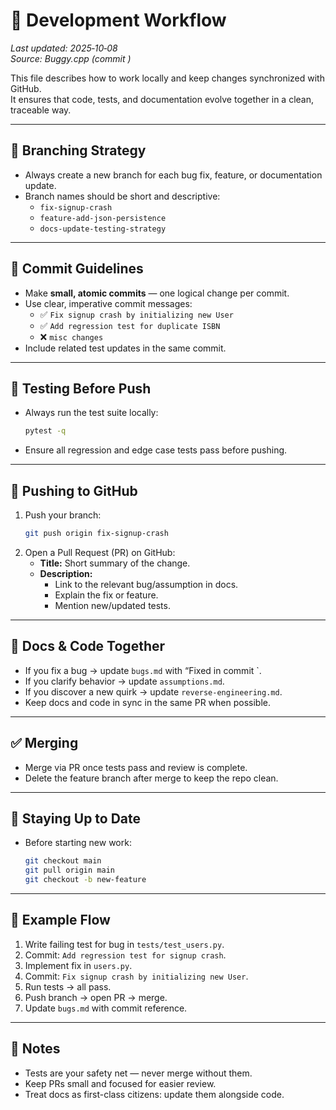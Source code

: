 # 🔄 Development Workflow

_Last updated: 2025‑10‑08_  
_Source: Buggy.cpp (commit <hash>)_

This file describes how to work locally and keep changes synchronized with GitHub.  
It ensures that code, tests, and documentation evolve together in a clean, traceable way.

---

## 📂 Branching Strategy
- Always create a new branch for each bug fix, feature, or documentation update.
- Branch names should be short and descriptive:
  - `fix-signup-crash`
  - `feature-add-json-persistence`
  - `docs-update-testing-strategy`

---

## 📝 Commit Guidelines
- Make **small, atomic commits** — one logical change per commit.
- Use clear, imperative commit messages:
  - ✅ `Fix signup crash by initializing new User`
  - ✅ `Add regression test for duplicate ISBN`
  - ❌ `misc changes`
- Include related test updates in the same commit.

---

## 🧪 Testing Before Push
- Always run the test suite locally:
  ```bash
  pytest -q
  ```
- Ensure all regression and edge case tests pass before pushing.

---

## 🚀 Pushing to GitHub
1. Push your branch:
   ```bash
   git push origin fix-signup-crash
   ```
2. Open a Pull Request (PR) on GitHub:
   - **Title:** Short summary of the change.
   - **Description:** 
     - Link to the relevant bug/assumption in docs.
     - Explain the fix or feature.
     - Mention new/updated tests.

---

## 🔗 Docs & Code Together
- If you fix a bug → update `bugs.md` with “Fixed in commit <hash>`.
- If you clarify behavior → update `assumptions.md`.
- If you discover a new quirk → update `reverse-engineering.md`.
- Keep docs and code in sync in the same PR when possible.

---

## ✅ Merging
- Merge via PR once tests pass and review is complete.
- Delete the feature branch after merge to keep the repo clean.

---

## 🔄 Staying Up to Date
- Before starting new work:
  ```bash
  git checkout main
  git pull origin main
  git checkout -b new-feature
  ```

---

## 📝 Example Flow
1. Write failing test for bug in `tests/test_users.py`.
2. Commit: `Add regression test for signup crash`.
3. Implement fix in `users.py`.
4. Commit: `Fix signup crash by initializing new User`.
5. Run tests → all pass.
6. Push branch → open PR → merge.
7. Update `bugs.md` with commit reference.

---

## 📖 Notes
- Tests are your safety net — never merge without them.
- Keep PRs small and focused for easier review.
- Treat docs as first-class citizens: update them alongside code.
